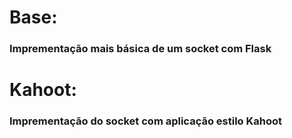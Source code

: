 # Base:

### Imprementação mais básica de um socket com Flask

# Kahoot:

### Imprementação do socket com aplicação estilo Kahoot